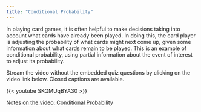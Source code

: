 ```yaml
---
title: "Conditional Probability"
---
```


In playing card games, it is often helpful to make decisions taking into account what cards have already been played. In doing this, the card player is adjusting the probability of what cards might next come up, given some information about what cards remain to be played. This is an example of conditional probability, using partial information about the event of interest to adjust its probability.

Stream the video without the embedded quiz questions by clicking on the video link below. Closed captions are available.

{{< youtube SKQMUqBYA30 >}}

[Notes on the video: Conditional Probability](../4-2-Conditional-Probability.pdf)